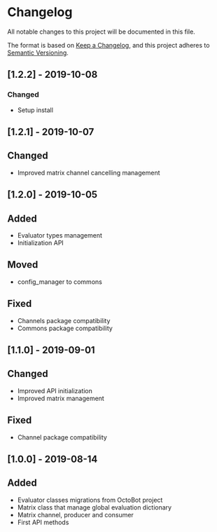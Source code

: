 # Changelog
All notable changes to this project will be documented in this file.

The format is based on [Keep a Changelog](https://keepachangelog.com/en/1.0.0/),
and this project adheres to [Semantic Versioning](https://semver.org/spec/v2.0.0.html).

## [1.2.2] - 2019-10-08
### Changed
- Setup install

## [1.2.1] - 2019-10-07
## Changed
- Improved matrix channel cancelling management

## [1.2.0] - 2019-10-05
## Added
- Evaluator types management
- Initialization API

## Moved
- config_manager to commons

## Fixed
- Channels package compatibility
- Commons package compatibility

## [1.1.0] - 2019-09-01
## Changed
- Improved API initialization
- Improved matrix management

## Fixed
- Channel package compatibility

## [1.0.0] - 2019-08-14
## Added
- Evaluator classes migrations from OctoBot project
- Matrix class that manage global evaluation dictionary
- Matrix channel, producer and consumer
- First API methods
